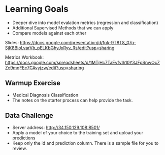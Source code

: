 # Learning Goals

- Deeper dive into model evalation metrics (regression and classification)
- Additional Supervised Methods that we can apply
- Compare models against each other

Slides:  https://docs.google.com/presentation/d/1qk-9T8T8_07q-SjK8BioLvarVb_pELKbGhyJxRyv_Rs/edit?usp=sharing

Metrics Workbook: https://docs.google.com/spreadsheets/d/1MTjHc7TaEvfvIh10Y3JFpSnwOcZZc9mqFEc7CAvyjzw/edit?usp=sharing



## Warmup Exercise

- Medical Diagnosis Classification
- The notes on the starter process can help provide the task.


## Data Challenge

- Server address:  http://34.150.129.108:8501/
- Apply a model of your choice to the training set and upload your predictions
- Keep only the id and prediction column.  There is a sample file for you to review.



